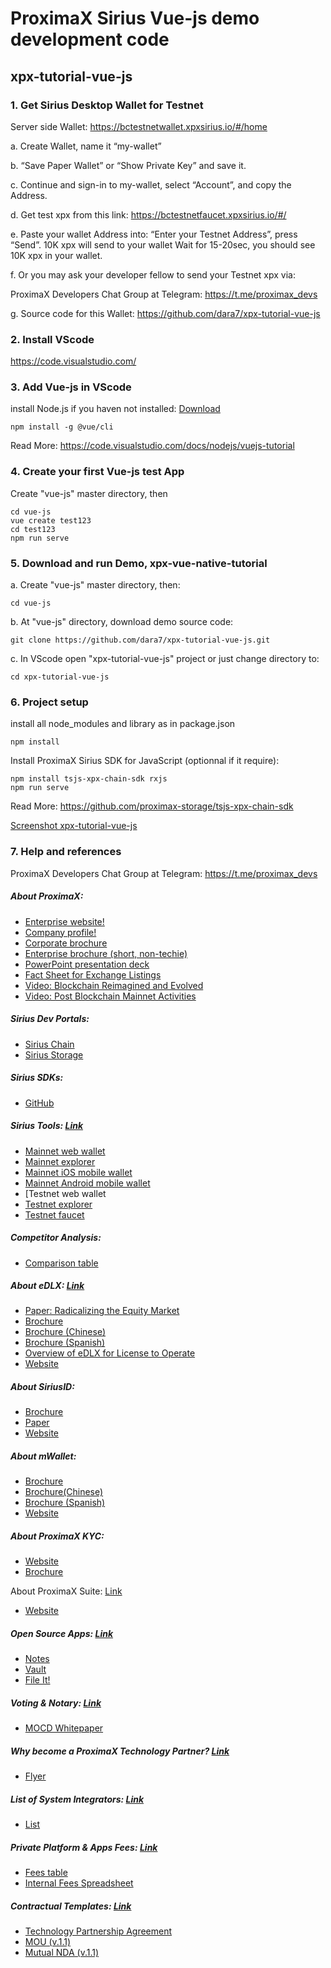 # ProximaX Sirius Vue-js demo development code
## xpx-tutorial-vue-js
### 1. Get Sirius Desktop Wallet for Testnet
Server side Wallet: https://bctestnetwallet.xpxsirius.io/#/home

a. Create Wallet, name it “my-wallet”

b. “Save Paper Wallet” or “Show Private Key” and save it.

c. Continue and sign-in to my-wallet, select “Account”, and copy the Address.

d. Get test xpx from this link: https://bctestnetfaucet.xpxsirius.io/#/

e. Paste your wallet Address into: “Enter your Testnet Address”, press “Send”. 10K xpx will send to your wallet Wait for 15-20sec, you should see 10K xpx in your wallet.

f. Or you may ask your developer fellow to send your Testnet xpx via:

ProximaX Developers Chat Group at Telegram: https://t.me/proximax_devs

g. Source code for this Wallet: https://github.com/dara7/xpx-tutorial-vue-js

### 2. Install VScode
https://code.visualstudio.com/

### 3. Add Vue-js in VScode
install Node.js if you haven not installed: [Download](https://nodejs.org/en/)
```
npm install -g @vue/cli
```
Read More: https://code.visualstudio.com/docs/nodejs/vuejs-tutorial

### 4. Create your first Vue-js test App
Create "vue-js" master directory, then
``` 
cd vue-js
vue create test123
cd test123
npm run serve
```

### 5. Download and run Demo, xpx-vue-native-tutorial
a. Create "vue-js" master directory, then:
```
cd vue-js
```
b. At "vue-js" directory, download demo source code:
```
git clone https://github.com/dara7/xpx-tutorial-vue-js.git
```
c. In VScode open "xpx-tutorial-vue-js" project or just change directory to: 
```
cd xpx-tutorial-vue-js 
```
### 6. Project setup
install all node_modules and library as in package.json
```
npm install
```
Install ProximaX Sirius SDK for JavaScript (optionnal if it require):
```
npm install tsjs-xpx-chain-sdk rxjs
npm run serve
```
Read More: https://github.com/proximax-storage/tsjs-xpx-chain-sdk

[Screenshot xpx-tutorial-vue-js](https://photos.google.com/photo/AF1QipM9dJtRkcpirIiyp49w1E9AhEyEASx8kd5Huqvk)

### 7. Help and references
ProximaX Developers Chat Group at Telegram: https://t.me/proximax_devs

##### About ProximaX:
- [Enterprise website!](https://www.proximax.io/)
- [Company profile!](https://www.proximax.ltd/)
- [Corporate brochure](https://suite-app.proximax.io/s/edDrecHDwszEDWm)
- [Enterprise brochure (short, non-techie)](https://suite-app.proximax.io/s/4CZ7gr7R3qHHmMx)
- [PowerPoint presentation deck](https://suite-app.proximax.io/s/4CZ7gr7R3qHHmMx)
- [Fact Sheet for Exchange Listings](https://suite-app.proximax.io/s/Bt8HEJPXqj5KKL5)
- [Video: Blockchain Reimagined and Evolved](https://suite-app.proximax.io/s/rEcRSGY8rosAKwk)
- [Video: Post Blockchain Mainnet Activities](https://youtu.be/2ZqeFpGfqSE)

##### Sirius Dev Portals:
- [Sirius Chain](https://bcdocs.xpxsirius.io/)
- [Sirius Storage](https://storagedocs.xpxsirius.io/)

##### Sirius SDKs:
- [GitHub](https://github.com/proximax-storage)

##### Sirius Tools: [Link](https://github.com/proximax-storage)
- [Mainnet web wallet](https://wallet.xpxsirius.io/)
- [Mainnet explorer](http://explorer.xpxsirius.io/)
- [Mainnet iOS mobile wallet](https://apps.apple.com/us/app/proximax-sirius-wallet/id1475020250)
- [Mainnet Android mobile wallet](https://play.google.com/store/apps/details?id=io.proximax.siriuschainwallet)
- [Testnet web wallet
- [Testnet explorer](http://bctestnetwallet.xpxsirius.io/)
- [Testnet faucet](https://bctestnetfaucet.xpxsirius.io/)

##### Competitor Analysis:
- [Comparison table](https://suite-app.proximax.io/s/AYFYJ78KnHzwkKi)

##### About eDLX: [Link](https://suite-app.proximax.io/s/AYFYJ78KnHzwkKi)
- [Paper: Radicalizing the Equity Market](http://bit.ly/2P8xT4z)
- [Brochure](https://suite-app.proximax.io/s/zcS5kH87XQGxtWC)
- [Brochure (Chinese)](https://suite-app.proximax.io/s/NjgBPAfi6HT4nNj)
- [Brochure (Spanish)](https://suite-app.proximax.io/s/6jEHnjyKEA8xNnB)
- [Overview of eDLX for License to Operate](https://suite-app.proximax.io/s/3TqBTftJymXyCgm)
- [Website](https://www.proximax.ltd/solutions/edlx)

##### About SiriusID:
- [Brochure](https://suite-app.proximax.io/s/jzKJDBCSKdmgK25)
- [Paper](https://suite-app.proximax.io/s/CWssi8J66RAwx3e)
- [Website](https://www.proximax.ltd/solutions/siriusid)

##### About mWallet:
- [Brochure](https://suite-app.proximax.io/s/G7AZt36iHda56zD)
- [Brochure(Chinese)](https://suite-app.proximax.io/s/7XRrf8dB2mtek2o)
- [Brochure (Spanish)](https://suite-app.proximax.io/s/9XpBdagXwmLX2Zd)
- [Website](https://www.proximax.ltd/solutions/mwallet)

##### About ProximaX KYC:
- [Website](https://kyc.proximax.io/)
- [Brochure](https://suite-app.proximax.io/s/oiGjyKnfLQGftN3)

About ProximaX Suite: [Link](https://suite-app.proximax.io/s/oiGjyKnfLQGftN3)
- [Website](https://suite.proximax.io/)

##### Open Source Apps: [Link](https://suite.proximax.io/)
- [Notes](https://github.com/proximax-storage/notes)
- [Vault](https://github.com/proximax-storage/vault)
- [File It!](https://github.com/proximax-storage/file-it)

##### Voting & Notary: [Link](https://github.com/proximax-storage/file-it)
- [MOCD Whitepaper](https://suite-app.proximax.io/s/tTci9XFqgbAq3sQ)

##### Why become a ProximaX Technology Partner? [Link](https://suite-app.proximax.io/s/tTci9XFqgbAq3sQ)
- [Flyer](https://suite-app.proximax.io/s/5F6Sj7NsZEA7MNc)

##### List of System Integrators: [Link](https://suite-app.proximax.io/s/5F6Sj7NsZEA7MNc)
- [List](https://suite-app.proximax.io/s/89FsdKjf4Yp73BF)

##### Private Platform & Apps Fees: [Link](https://suite-app.proximax.io/s/89FsdKjf4Yp73BF)
- [Fees table](https://suite-app.proximax.io/s/Qa3WQDibFf3pBN6)
- [Internal Fees Spreadsheet](https://t.me/c/1495989157/1672)

##### Contractual Templates: [Link](https://t.me/c/1495989157/1672)
- [Technology Partnership Agreement](https://github.com/sophal1983/xpx-vue-native-tutorial/blob/99a2455c63380496830ad4a455b956bb6917e43c/v.1.3)
- [MOU (v.1.1)](https://suite-app.proximax.io/s/XGBQ9j4W4RKPA5f)
- [Mutual NDA (v.1.1)](https://suite-app.proximax.io/s/abnjPtB2pFM99Jp)

